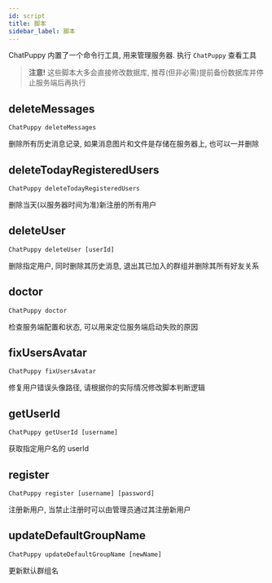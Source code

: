 ```yaml
---
id: script
title: 脚本
sidebar_label: 脚本
---
```


ChatPuppy 内置了一个命令行工具, 用来管理服务器. 执行 `ChatPuppy` 查看工具

> **注意!**  这些脚本大多会直接修改数据库, 推荐(但非必需)提前备份数据库并停止服务端后再执行

## deleteMessages

`ChatPuppy deleteMessages`

删除所有历史消息记录, 如果消息图片和文件是存储在服务器上, 也可以一并删除

## deleteTodayRegisteredUsers

`ChatPuppy deleteTodayRegisteredUsers`

删除当天(以服务器时间为准)新注册的所有用户

## deleteUser

`ChatPuppy deleteUser [userId]`

删除指定用户, 同时删除其历史消息, 退出其已加入的群组并删除其所有好友关系

## doctor

`ChatPuppy doctor`

检查服务端配置和状态, 可以用来定位服务端启动失败的原因

## fixUsersAvatar

`ChatPuppy fixUsersAvatar`

修复用户错误头像路径, 请根据你的实际情况修改脚本判断逻辑

## getUserId

`ChatPuppy getUserId [username]`

获取指定用户名的 userId

## register

`ChatPuppy register [username] [password]`

注册新用户, 当禁止注册时可以由管理员通过其注册新用户

## updateDefaultGroupName

`ChatPuppy updateDefaultGroupName [newName]`

更新默认群组名